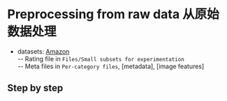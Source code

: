 # Preprocessing from raw data 从原始数据处理
- datasets: [Amazon](http://jmcauley.ucsd.edu/data/amazon/links.html)  
-- Rating file in `Files/Small subsets for experimentation`  
-- Meta files in `Per-category files`, [metadata], [image features]

## Step by step